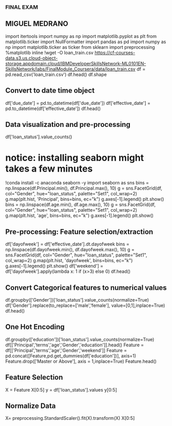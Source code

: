 ### FINAL EXAM
## MIGUEL MEDRANO
import itertools
import numpy as np
import matplotlib.pyplot as plt
from matplotlib.ticker import NullFormatter
import pandas as pd
import numpy as np
import matplotlib.ticker as ticker
from sklearn import preprocessing
%matplotlib inline
!wget -O loan_train.csv https://cf-courses-data.s3.us.cloud-object-storage.appdomain.cloud/IBMDeveloperSkillsNetwork-ML0101EN-SkillsNetwork/labs/FinalModule_Coursera/data/loan_train.csv
df = pd.read_csv('loan_train.csv')
df.head()
df.shape

## Convert to date time object

df['due_date'] = pd.to_datetime(df['due_date'])
df['effective_date'] = pd.to_datetime(df['effective_date'])
df.head()

## Data visualization and pre-processing
df['loan_status'].value_counts()

# notice: installing seaborn might takes a few minutes
!conda install -c anaconda seaborn -y
import seaborn as sns
bins = np.linspace(df.Principal.min(), df.Principal.max(), 10)
g = sns.FacetGrid(df, col="Gender", hue="loan_status", palette="Set1", col_wrap=2)
g.map(plt.hist, 'Principal', bins=bins, ec="k")
g.axes[-1].legend()
plt.show()
bins = np.linspace(df.age.min(), df.age.max(), 10)
g = sns.FacetGrid(df, col="Gender", hue="loan_status", palette="Set1", col_wrap=2)
g.map(plt.hist, 'age', bins=bins, ec="k")
g.axes[-1].legend()
plt.show()

## Pre-processing: Feature selection/extraction

df['dayofweek'] = df['effective_date'].dt.dayofweek
bins = np.linspace(df.dayofweek.min(), df.dayofweek.max(), 10)
g = sns.FacetGrid(df, col="Gender", hue="loan_status", palette="Set1", col_wrap=2)
g.map(plt.hist, 'dayofweek', bins=bins, ec="k")
g.axes[-1].legend()
plt.show()
df['weekend'] = df['dayofweek'].apply(lambda x: 1 if (x>3)  else 0)
df.head()

## Convert Categorical features to numerical values

df.groupby(['Gender'])['loan_status'].value_counts(normalize=True)
df['Gender'].replace(to_replace=['male','female'], value=[0,1],inplace=True)
df.head()

## One Hot Encoding

df.groupby(['education'])['loan_status'].value_counts(normalize=True)
df[['Principal','terms','age','Gender','education']].head()
Feature = df[['Principal','terms','age','Gender','weekend']]
Feature = pd.concat([Feature,pd.get_dummies(df['education'])], axis=1)
Feature.drop(['Master or Above'], axis = 1,inplace=True)
Feature.head()

## Feature Selection

X = Feature
X[0:5]
y = df['loan_status'].values
y[0:5]

## Normalize Data

X= preprocessing.StandardScaler().fit(X).transform(X)
X[0:5]

